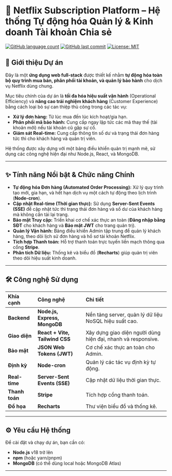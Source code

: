 # 🚀 Netflix Subscription Platform – Hệ thống Tự động hóa Quản lý & Kinh doanh Tài khoản Chia sẻ

[![GitHub language count](https://img.shields.io/github/languages/count/YOUR_USERNAME/YOUR_REPO_NAME)](https://github.com/YOUR_USERNAME/YOUR_REPO_NAME)
[![GitHub last commit](https://img.shields.io/github/last-commit/YOUR_USERNAME/YOUR_REPO_NAME)](https://github.com/YOUR_USERNAME/YOUR_REPO_NAME/commits/main)
[![License: MIT](https://img.shields.io/badge/License-MIT-yellow.svg)](https://opensource.org/licenses/MIT)

## 🌟 Giới thiệu Dự án

Đây là một **ứng dụng web full-stack** được thiết kế nhằm **tự động hóa toàn bộ quy trình mua bán, phân phối tài khoản, và quản lý bảo hành** cho dịch vụ Netflix dùng chung.

Mục tiêu chính của dự án là **tối đa hóa hiệu suất vận hành** (Operational Efficiency) và **nâng cao trải nghiệm khách hàng** (Customer Experience) bằng cách loại bỏ sự can thiệp thủ công trong các tác vụ:

* **Xử lý đơn hàng:** Từ lúc mua đến lúc kích hoạt/gia hạn.
* **Phân phối mã bảo hành:** Cung cấp ngay lập tức các mã thay thế (tài khoản mới) nếu tài khoản cũ gặp sự cố.
* **Giám sát Real-time:** Cung cấp thông tin số dư và trạng thái đơn hàng tức thì cho khách hàng và quản trị viên.

Hệ thống được xây dựng với một bảng điều khiển quản trị mạnh mẽ, sử dụng các công nghệ hiện đại như Node.js, React, và MongoDB.

---

## ✨ Tính năng Nổi bật & Chức năng Chính

* **Tự động hóa Đơn hàng (Automated Order Processing):** Xử lý quy trình tạo mới, gia hạn, và hết hạn dịch vụ một cách tự động theo lịch trình (**Node-cron**).
* **Cập nhật Real-time (Thời gian thực):** Sử dụng **Server-Sent Events (SSE)** để cập nhật tức thì trạng thái đơn hàng và số dư của khách hàng mà không cần tải lại trang.
* **Bảo mật Truy cập:** Triển khai cơ chế xác thực an toàn (**Đăng nhập bằng SĐT** cho khách hàng và **Bảo mật JWT** cho trang quản trị).
* **Quản lý Vận hành:** Bảng điều khiển Admin tập trung để quản lý khách hàng, theo dõi lịch sử đơn hàng và hồ sơ tài khoản Netflix.
* **Tích hợp Thanh toán:** Hỗ trợ thanh toán trực tuyến liền mạch thông qua cổng **Stripe**.
* **Phân tích Dữ liệu:** Thống kê và biểu đồ (**Recharts**) giúp quản trị viên theo dõi hiệu suất kinh doanh.

---

## 🛠️ Công nghệ Sử dụng

| Khía cạnh | Công nghệ | Chi tiết |
| :--- | :--- | :--- |
| **Backend** | **Node.js, Express, MongoDB** | Nền tảng server, quản lý dữ liệu NoSQL hiệu suất cao. |
| **Giao diện** | **React + Vite, Tailwind CSS** | Xây dựng giao diện người dùng hiện đại, nhanh và responsive. |
| **Bảo mật** | **JSON Web Tokens (JWT)** | Cơ chế xác thực an toàn cho Admin. |
| **Định kỳ** | **Node-cron** | Quản lý các tác vụ định kỳ tự động. |
| **Real-time** | **Server-Sent Events (SSE)** | Cập nhật dữ liệu thời gian thực. |
| **Thanh toán** | **Stripe** | Tích hợp cổng thanh toán. |
| **Đồ họa** | **Recharts** | Thư viện biểu đồ và thống kê. |

---

## ⚙️ Yêu cầu Hệ thống

Để cài đặt và chạy dự án, bạn cần có:

* **Node.js** v18 trở lên
* **npm** (hoặc yarn/pnpm)
* **MongoDB** (có thể dùng local hoặc MongoDB Atlas)

---
